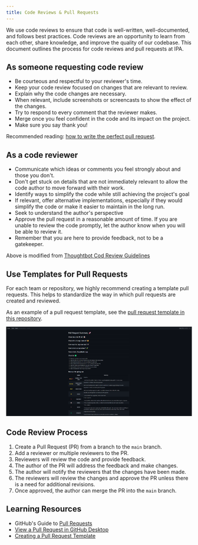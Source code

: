 ```yaml
---
title: Code Reviews & Pull Requests
---
```


We use code reviews to ensure that code is well-written, well-documented, and follows
best practices. Code reviews are an opportunity to learn from each other, share
knowledge, and improve the quality of our codebase. This document outlines the process
for code reviews and pull requests at IPA.

## As someone requesting code review

- Be courteous and respectful to your reviewer's time.
- Keep your code review focused on changes that are relevant to review.
- Explain why the code changes are necessary.
- When relevant, include screenshots or screencasts to show the effect of the changes.
- Try to respond to every comment that the reviewer makes.
- Merge once you feel confident in the code and its impact on the project.
- Make sure you say thank you!

Recommended reading:
[how to write the perfect pull request](https://github.blog/2015-01-21-how-to-write-the-perfect-pull-request/).

## As a code reviewer

- Communicate which ideas or comments you feel strongly about and those you don't.
- Don't get stuck on details that are not immediately relevant to allow the code author
  to move forward with their work.
- Identify ways to simplify the code while still achieving the project's goal
- If relevant, offer alternative implementations, especially if they would simplify the
  code or make it easier to maintain in the long run.
- Seek to understand the author's perspective
- Approve the pull request in a reasonable amount of time. If you are unable to review
  the code promptly, let the author know when you will be able to review it.
- Remember that you are here to provide feedback, not to be a gatekeeper.

Above is modified from
[Thoughtbot Cod Review Guidelines](https://github.com/thoughtbot/guides/tree/main/code-review)

## Use Templates for Pull Requests

For each team or repository, we highly recommend creating a template pull requests. This
helps to standardize the way in which pull requests are created and reviewed.

As an example of a pull request template, see the
[pull request template in this repository](../../.github/pull_request_template.md).

![Pull Request Template](../assets/images/software/pr-template.png)

## Code Review Process

1. Create a Pull Request (PR) from a branch to the `main` branch.
1. Add a reviewer or multiple reviewers to the PR.
1. Reviewers will review the code and provide feedback.
1. The author of the PR will address the feedback and make changes.
1. The author will notify the reviewers that the changes have been made.
1. The reviewers will review the changes and approve the PR unless there is a need for
   additional revisions.
1. Once approved, the author can merge the PR into the `main` branch.

## Learning Resources

- GitHub's Guide to [Pull Requests](https://docs.github.com/en/pull-requests)
- [View a Pull Request in GitHub Desktop](https://docs.github.com/en/desktop/working-with-your-remote-repository-on-github-or-github-enterprise/viewing-a-pull-request-in-github-desktop)
- [Creating a Pull Request Template](https://docs.github.com/en/communities/using-templates-to-encourage-useful-issues-and-pull-requests/creating-a-pull-request-template-for-your-repository)
